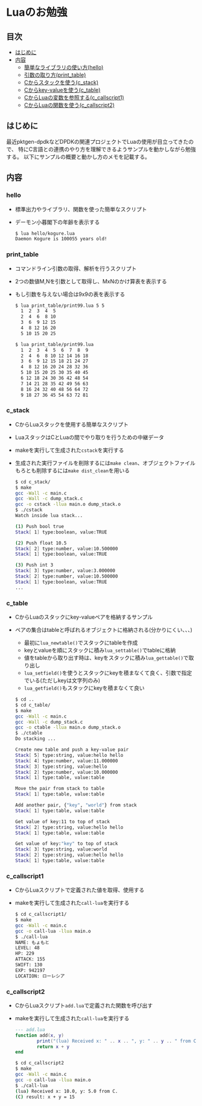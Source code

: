 # Luaのお勉強

## 目次
- [はじめに](#はじめに)
- [内容](#内容)
  - [簡単なライブラリの使い方(hello)](#hello)
  - [引数の取り方(print_table)](#print_table)
  - [Cからスタックを使う(c_stack)](#c_stack)
  - [Cからkey-valueを使う(c_table)](#c_table)
  - [CからLuaの変数を参照する(c_callscript1)](#c_callscript1)
  - [CからLuaの関数を使う(c_callscript2)](#c_callscript2)


## はじめに

最近pktgen-dpdkなどDPDKの関連プロジェクトでLuaの使用が目立ってきたので、
特にC言語との連携のやり方を理解できるようサンプルを動かしながら勉強する。
以下にサンプルの概要と動かし方のメモを記載する。

## 内容

### hello
- 標準出力やライブラリ、関数を使った簡単なスクリプト
- デーモン小暮閣下の年齢を表示する

  ```sh
  $ lua hello/kogure.lua
  Daemon Kogure is 100055 years old!
  ```

### print_table
- コマンドライン引数の取得、解析を行うスクリプト
- 2つの数値M,Nを引数として取得し、MxNのかけ算表を表示する
- もし引数を与えない場合は9x9の表を表示する

  ```sh
  $ lua print_table/print99.lua 5 5
    1  2  3  4  5
    2  4  6  8 10
    3  6  9 12 15
    4  8 12 16 20
    5 10 15 20 25

  $ lua print_table/print99.lua
    1  2  3  4  5  6  7  8  9
    2  4  6  8 10 12 14 16 18
    3  6  9 12 15 18 21 24 27
    4  8 12 16 20 24 28 32 36
    5 10 15 20 25 30 35 40 45
    6 12 18 24 30 36 42 48 54
    7 14 21 28 35 42 49 56 63
    8 16 24 32 40 48 56 64 72
    9 18 27 36 45 54 63 72 81
  ```

### c_stack
- CからLuaスタックを使用する簡単なスクリプト
- LuaスタックはCとLuaの間でやり取りを行うための中継データ
- makeを実行して生成された`cstack`を実行する
- 生成された実行ファイルを削除するには`make clean`、オブジェクトファイルもろとも削除するには`make dist_clean`を用いる

  ```sh
  $ cd c_stack/
  $ make
  gcc -Wall -c main.c
  gcc -Wall -c dump_stack.c
  gcc -o cstack -llua main.o dump_stack.o
  $ ./cstack
  Watch inside lua stack...

  (1) Push bool true
  Stack[ 1] type:boolean, value:TRUE

  (2) Push float 10.5
  Stack[ 2] type:number, value:10.500000
  Stack[ 1] type:boolean, value:TRUE

  (3) Push int 3
  Stack[ 3] type:number, value:3.000000
  Stack[ 2] type:number, value:10.500000
  Stack[ 1] type:boolean, value:TRUE
  ...
  ```

### c_table
- CからLuaのスタックにkey-valueペアを格納するサンプル
- ペアの集合はtableと呼ばれるオブジェクトに格納される(分かりにくい、、、)
  - 最初に`lua_newtable()`でスタックにtableを作成
  - keyとvalueを順にスタックに積み`lua_settable()`でtableに格納
  - 値をtableから取り出す時は、keyをスタックに積み`lua_gettable()`で取り出し
  - `lua_setfield()`を使うとスタックにkeyを積まなくて良く、引数で指定でいる(ただしkeyは文字列のみ)
  - `lua_getfield()`もスタックにkeyを積まなくて良い

  ```sh
  $ cd ..
  $ cd c_table/
  $ make
  gcc -Wall -c main.c
  gcc -Wall -c dump_stack.c
  gcc -o ctable -llua main.o dump_stack.o
  $ ./ctable
  Do stacking ...

  Create new table and push a key-value pair
  Stack[ 5] type:string, value:hello hello
  Stack[ 4] type:number, value:11.000000
  Stack[ 3] type:string, value:hello
  Stack[ 2] type:number, value:10.000000
  Stack[ 1] type:table, value:table

  Move the pair from stack to table
  Stack[ 1] type:table, value:table

  Add another pair, {"key", "world"} from stack
  Stack[ 1] type:table, value:table

  Get value of key:11 to top of stack
  Stack[ 2] type:string, value:hello hello
  Stack[ 1] type:table, value:table

  Get value of key:"key" to top of stack
  Stack[ 3] type:string, value:world
  Stack[ 2] type:string, value:hello hello
  Stack[ 1] type:table, value:table
  ```

### c_callscript1
- CからLuaスクリプトで定義された値を取得、使用する
- makeを実行して生成された`call-lua`を実行する

  ```sh
  $ cd c_callscript1/
  $ make
  gcc -Wall -c main.c
  gcc -o call-lua -llua main.o
  $ ./call-lua
  NAME: もょもと
  LEVEL: 48
  HP: 229
  ATTACK: 155
  SWIFT: 130
  EXP: 942197
  LOCATION: ローレシア
  ```

### c_callscript2
- CからLuaスクリプト`add.lua`で定義された関数を呼び出す
- makeを実行して生成された`call-lua`を実行する

  ```lua
  --- add.lua
  function add(x, y)
          print("(lua) Received x: " .. x .. ", y: " .. y .. " from C.")
          return x + y
  end
  ```

  ```sh
  $ cd c_callscript2
  $ make
  gcc -Wall -c main.c
  gcc -o call-lua -llua main.o
  $ ./call-lua
  (lua) Received x: 10.0, y: 5.0 from C.
  (C) result: x + y = 15
  ```

